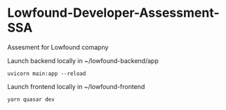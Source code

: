 # Lowfound-Developer-Assessment-SSA
Assesment for Lowfound comapny

Launch backend locally in ~/lowfound-backend/app
```
uvicorn main:app --reload
```

Launch frontend locally in ~/lowfound-frontend
```
yarn quasar dev
```

